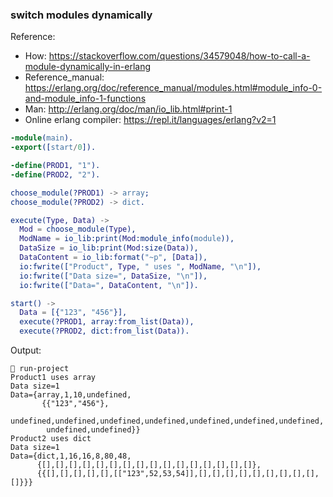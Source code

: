 

### switch modules dynamically
Reference:
- How: https://stackoverflow.com/questions/34579048/how-to-call-a-module-dynamically-in-erlang
- Reference_manual: https://erlang.org/doc/reference_manual/modules.html#module_info-0-and-module_info-1-functions
- Man: http://erlang.org/doc/man/io_lib.html#print-1
- Online erlang compiler: https://repl.it/languages/erlang?v2=1
```erlang
-module(main).
-export([start/0]).

-define(PROD1, "1").
-define(PROD2, "2").

choose_module(?PROD1) -> array;
choose_module(?PROD2) -> dict.

execute(Type, Data) ->
  Mod = choose_module(Type),
  ModName = io_lib:print(Mod:module_info(module)),
  DataSize = io_lib:print(Mod:size(Data)),
  DataContent = io_lib:format("~p", [Data]),
  io:fwrite(["Product", Type, " uses ", ModName, "\n"]),
  io:fwrite(["Data size=", DataSize, "\n"]),
  io:fwrite(["Data=", DataContent, "\n"]).

start() -> 
  Data = [{"123", "456"}],
  execute(?PROD1, array:from_list(Data)),
  execute(?PROD2, dict:from_list(Data)).
```
Output:
```
 run-project
Product1 uses array
Data size=1
Data={array,1,10,undefined,
       {{"123","456"},
        undefined,undefined,undefined,undefined,undefined,undefined,undefined,
        undefined,undefined}}
Product2 uses dict
Data size=1
Data={dict,1,16,16,8,80,48,
      {[],[],[],[],[],[],[],[],[],[],[],[],[],[],[],[]},
      {{[],[],[],[],[],[["123",52,53,54]],[],[],[],[],[],[],[],[],[],[]}}}
```
